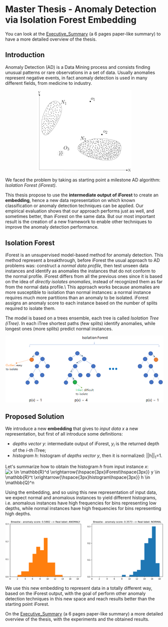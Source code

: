 # Master Thesis - Anomaly Detection via Isolation Forest Embedding

You can look at the [Executive_Summary](https://github.com/manuelsalamino/Master-Thesis/blob/main/Executive_Summary.pdf) (a 6 pages paper-like summary) to have a more detailed overview of the thesis.

## Introduction
Anomaly Detection (AD) is a Data Mining process and consists finding unusual patterns or rare observations in a set of data. Usually anomalies represent negative events, in fact anomaly detection is used in many different fields, from medicine to industry.

<p align="center">
  <img width="300" src="https://github.com/manuelsalamino/manuelsalamino/blob/main/Images/anomaly.png">
</p>

We faced the problem by taking as starting point a milestone AD algorithm: _Isolation Forest (iForest)_.

This thesis propose to use the **intermediate output of iForest** to create an **embedding**, hence a new data representation on which known classification or anomaly detection techniques can be applied. Our empirical evaluation shows that our approach performs just as well, and sometimes better, than iForest on the same data. But our most important result is the creation of a new framework to enable other techniques to improve the anomaly detection performance.

## Isolation Forest

iForest is an unsupervised model-based method for anomaly detection. This method represent a breakthrough, before iForest the usual approach to AD problems was: construct a _normal data profile_, then test unseen data instances and identify as anomalies the instances that do not conform to the normal profile. iForest differs from all the previous ones since it is based on the idea of _directly isolates anomalies_, instead of recognized them as far from the normal data profile.\\
This approach works because anomalies are more susceptible to isolation than normal instances: a normal instance requires much more partitions than an anomaly to be isolated. iForest assigns an anomaly score to each instance based on the number of splits required to isolate them.

The model is based on a trees ensemble, each tree is called _Isolation Tree (iTree)_. In each iTree shortest paths (few splits) identify anomalies, while longest ones (more splits) predict normal instances.

<p align="center">
  <img width="700" src="https://github.com/manuelsalamino/manuelsalamino/blob/main/Images/iforest_label.png">
</p>


## Proposed Solution

We introduce a new **embedding** that gives to _input data x_ a new representation, but first of all introduce some definitions:
 - _depths vector y_: intermediate output of iForest, _y<sub>i</sub>_ is the returned depth of the _i-th_ iTree;
 - _histogram h_: histogram of _depths vector y_, then it is normalized: ||h||<sub>1</sub>=1.

Let's summarize how to obtain the histogram _h_ from input instance _x_:
<img src="https://latex.codecogs.com/svg.image?x&space;\in&space;\mathbb{R}^d&space;\xrightarrow{\hspace{3px}iForest\hspace{3px}}&space;y&space;\in&space;\mathbb{R}^t&space;\xrightarrow{\hspace{3px}histogram\hspace{3px}}&space;h&space;\in&space;\mathbb{Q}^n" title="x \in \mathbb{R}^d \xrightarrow{\hspace{3px}iForest\hspace{3px}} y \in \mathbb{R}^t \xrightarrow{\hspace{3px}histogram\hspace{3px}} h \in \mathbb{Q}^n" />

Using the embedding, and so using this new representation of input data, we expect normal and anomalous instances to yield different histograms, i.e. anomalous instances have high frequencies for bins representing low depths, while normal instances have high frequencies for bins representing high depths.

<p align="center">
  <img width="700" src="https://github.com/manuelsalamino/manuelsalamino/blob/main/Images/histogram.png">
</p>

We use this new embedding to represent data in a totally different way, based on the iForest output, with the goal of perform other anomaly detection techniques in this new space and reach results better than the starting point iForest.

On the [Executive_Summary](https://github.com/manuelsalamino/Master-Thesis/blob/main/Executive_Summary.pdf) (a 6 pages paper-like summary) a more detailed overview of the thesis, with the experiments and the obtained results.
